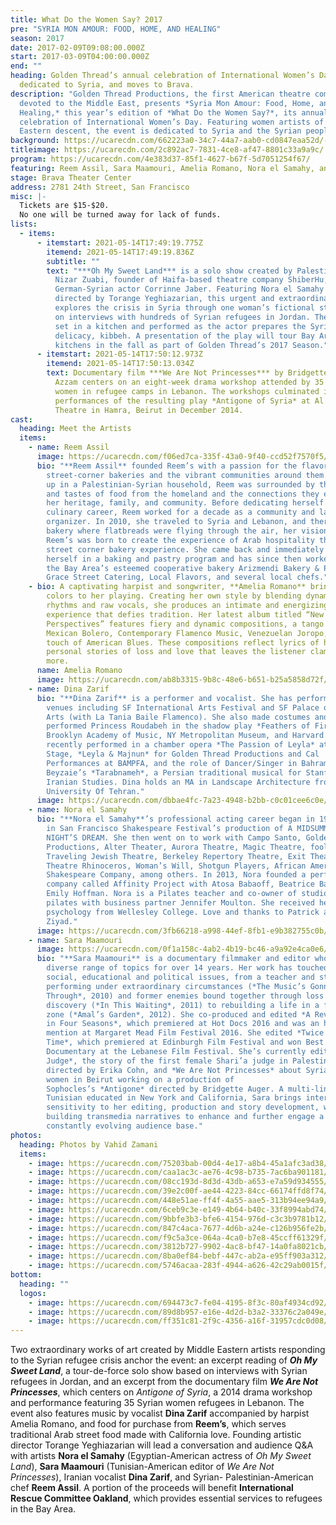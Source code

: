```yaml
---
title: What Do the Women Say? 2017
pre: "SYRIA MON AMOUR: FOOD, HOME, AND HEALING"
season: 2017
date: 2017-02-09T09:08:00.000Z
start: 2017-03-09T04:00:00.000Z
end: ""
heading: Golden Thread’s annual celebration of International Women’s Day is
  dedicated to Syria, and moves to Brava.
description: "Golden Thread Productions, the first American theatre company
  devoted to the Middle East, presents *Syria Mon Amour: Food, Home, and
  Healing,* this year’s edition of *What Do the Women Say?*, its annual
  celebration of International Women’s Day. Featuring women artists of Middle
  Eastern descent, the event is dedicated to Syria and the Syrian people."
background: https://ucarecdn.com/662223a0-34c7-44a7-aab0-cd0847eaa52d/-/crop/1500x922/0,0/-/preview/
titleimage: https://ucarecdn.com/2c892ac7-7831-4ce8-af47-8801c33a9a9c/
program: https://ucarecdn.com/4e383d37-85f1-4627-b67f-5d7051254f67/
featuring: Reem Assil, Sara Maamouri, Amelia Romano, Nora el Samahy, and Dina Zarif
stage: Brava Theater Center
address: 2781 24th Street, San Francisco
misc: |-
  Tickets are $15-$20.
  No one will be turned away for lack of funds.
lists:
  - items:
      - itemstart: 2021-05-14T17:49:19.775Z
        itemend: 2021-05-14T17:49:19.836Z
        subtitle: ""
        text: "***Oh My Sweet Land*** is a solo show created by Palestinian writer Amir
          Nizar Zuabi, founder of Haifa-based theatre company ShiberHu, and
          German-Syrian actor Corrinne Jaber. Featuring Nora el Samahy and
          directed by Torange Yeghiazarian, this urgent and extraordinary show
          explores the crisis in Syria through one woman’s fictional story based
          on interviews with hundreds of Syrian refugees in Jordan. The play is
          set in a kitchen and performed as the actor prepares the Syrian
          delicacy, kibbeh. A presentation of the play will tour Bay Area
          kitchens in the fall as part of Golden Thread’s 2017 Season."
      - itemstart: 2021-05-14T17:50:12.973Z
        itemend: 2021-05-14T17:50:13.034Z
        text: Documentary film ***We Are Not Princesses*** by Bridgette Auger and Itab
          Azzam centers on an eight-week drama workshop attended by 35 Syrian
          women in refugee camps in Lebanon. The workshops culminated in three
          performances of the resulting play *Antigone of Syria* at Al Madina
          Theatre in Hamra, Beirut in December 2014.
cast:
  heading: Meet the Artists
  items:
    - name: Reem Assil
      image: https://ucarecdn.com/f06ed7ca-335f-43a0-9f40-ccd52f7570f5/
      bio: "**Reem Assil** founded Reem’s with a passion for the flavors of Arab
        street-corner bakeries and the vibrant communities around them. Growing
        up in a Palestinian-Syrian household, Reem was surrounded by the aromas
        and tastes of food from the homeland and the connections they evoked of
        her heritage, family, and community. Before dedicating herself to a
        culinary career, Reem worked for a decade as a community and labor
        organizer. In 2010, she traveled to Syria and Lebanon, and there, in a
        bakery where flatbreads were flying through the air, her vision for
        Reem’s was born to create the experience of Arab hospitality through the
        street corner bakery experience. She came back and immediately enrolled
        herself in a baking and pastry program and has since then worked with
        the Bay Area’s esteemed cooperative bakery Arizmendi Bakery & Pizzeria,
        Grace Street Catering, Local Flavors, and several local chefs."
    - bio: A captivating harpist and songwriter, **Amelia Romano** brings unexpected
        colors to her playing. Creating her own style by blending dynamic
        rhythms and raw vocals, she produces an intimate and energizing
        experience that defies tradition. Her latest album titled “New
        Perspectives” features fiery and dynamic compositions, a tango style
        Mexican Bolero, Contemporary Flamenco Music, Venezuelan Joropo, and a
        touch of American Blues. These compositions reflect lyrics of her
        personal stories of loss and love that leaves the listener clamoring for
        more.
      name: Amelia Romano
      image: https://ucarecdn.com/ab8b3315-9b8c-48e6-b651-b25a5858d72f/
    - name: Dina Zarif
      bio: "**Dina Zarif** is a performer and vocalist. She has performed at many
        venues including SF International Arts Festival and SF Palace of Fine
        Arts (with La Tania Baile Flamenco). She also made costumes and
        performed Princess Roudabeh in the shadow play *Feathers of Fire* at
        Brooklyn Academy of Music, NY Metropolitan Museum, and Harvard. She
        recently performed in a chamber opera *The Passion of Leyla* at San Jose
        Stage, *Leyla & Majnun* for Golden Thread Productions and Cal
        Performances at BAMPFA, and the role of Dancer/Singer in Bahram
        Beyzaie’s *Tarabnameh*, a Persian traditional musical for Stanford
        Iranian Studies. Dina holds an MA in Landscape Architecture from
        University Of Tehran."
      image: https://ucarecdn.com/dbbae4fc-7a23-4948-b2bb-c0c01cee6c0e/
    - name: Nora el Samahy
      bio: "**Nora el Samahy**’s professional acting career began in 1998 as a Fairy
        in San Francisco Shakespeare Festival’s production of A MIDSUMMER
        NIGHT’S DREAM. She then went on to work with Campo Santo, Golden Thread
        Productions, Alter Theater, Aurora Theatre, Magic Theatre, foolsFURY,
        Traveling Jewish Theatre, Berkeley Repertory Theatre, Exit Theater,
        Theatre Rhinoceros, Woman’s Will, Shotgun Players, African American
        Shakespeare Company, among others. In 2013, Nora founded a performance
        company called Affinity Project with Atosa Babaoff, Beatrice Basso, and
        Emily Hoffman. Nora is a Pilates teacher and co-owner of studio 74
        pilates with business partner Jennifer Moulton. She received her BA in
        psychology from Wellesley College. Love and thanks to Patrick and
        Ziyad."
      image: https://ucarecdn.com/3fb66218-a998-44ef-8fb1-e9b382755c0b/
    - name: Sara Maamouri
      image: https://ucarecdn.com/0f1a158c-4ab2-4b19-bc46-a9a92e4ca0e6/
      bio: "**Sara Maamouri** is a documentary filmmaker and editor who has explored a
        diverse range of topics for over 14 years. Her work has touched on
        social, educational and political issues, from a teacher and students
        performing under extraordinary circumstances (*The Music’s Gonna Get You
        Through*, 2010) and former enemies bound together through loss and
        discovery (*In This Waiting*, 2011) to rebuilding a life in a former war
        zone (*Amal’s Garden*, 2012). She co-produced and edited *A Revolution
        in Four Seasons*, which premiered at Hot Docs 2016 and was an honorable
        mention at Margaret Mead Film Festival 2016. She edited *Twice Upon A
        Time*, which premiered at Edinburgh Film Festival and won Best
        Documentary at the Lebanese Film Festival. She’s currently editing *The
        Judge*, the story of the first female Shari’a judge in Palestine
        directed by Erika Cohn, and *We Are Not Princesses* about Syrian refugee
        women in Beirut working on a production of
        Sophocles’s *Antigone* directed by Bridgette Auger. A multi-lingual
        Tunisian educated in New York and California, Sara brings international
        sensitivity to her editing, production and story development, while
        building transmedia narratives to enhance and further engage a
        constantly evolving audience base."
photos:
  heading: Photos by Vahid Zamani
  items:
    - image: https://ucarecdn.com/75203bab-00d4-4e17-a8b4-45a1afc3ad38/
    - image: https://ucarecdn.com/caa1ac3c-ae76-4c98-b735-7ac6ba901181/
    - image: https://ucarecdn.com/08cc193d-8d3d-43db-a653-e7a59d934555/
    - image: https://ucarecdn.com/39e2c00f-ae44-4223-84cc-66174ffd8f74/
    - image: https://ucarecdn.com/448e51ae-ff4f-4a55-aae5-313b94ee94a9/
    - image: https://ucarecdn.com/6ceb9c3e-e149-4b64-b40c-33f8994abd74/
    - image: https://ucarecdn.com/9bbfe3b3-bfe6-4154-976d-c3c3b9781b12/
    - image: https://ucarecdn.com/847c4aca-7677-4d6b-a24e-c126b956fe2b/
    - image: https://ucarecdn.com/f9c5a3ce-064a-4ca0-b7e8-45ccff61329f/
    - image: https://ucarecdn.com/3812b727-9902-4ac8-bf47-14a0fa8021cb/
    - image: https://ucarecdn.com/8ba0ef84-bebf-447c-ab2a-e95ff903a312/
    - image: https://ucarecdn.com/5746acaa-283f-4944-a626-42c29ab0015f/
bottom:
  heading: ""
  logos:
    - image: https://ucarecdn.com/694473c7-fe04-4195-8f3c-80af4934cd92/
    - image: https://ucarecdn.com/89d8b957-e16e-4d2d-b3a2-33376c2a049e/
    - image: https://ucarecdn.com/ff351c81-2f9c-4356-a16f-31957cdc0d08/
---
```

Two extraordinary works of art created by Middle Eastern artists responding to the Syrian refugee crisis anchor the event: an excerpt reading of ***Oh My Sweet Land***, a tour-de-force solo show based on interviews with Syrian refugees in Jordan, and an excerpt from the documentary film ***We Are Not Princesses***, which centers on *Antigone of Syria*, a 2014 drama workshop and performance featuring 35 Syrian women refugees in Lebanon. The event also features music by vocalist **Dina Zarif** accompanied by harpist Amelia Romano, and food for purchase from **Reem’s**, which serves traditional Arab street food made with California love. Founding artistic director Torange Yeghiazarian will lead a conversation and audience Q&A with artists **Nora el Samahy** (Egyptian-American actress of *Oh My Sweet Land*), **Sara Maamouri** (Tunisian-American editor of *We Are Not Princesses*), Iranian vocalist **Dina Zarif**, and Syrian- Palestinian-American chef **Reem Assil**. A portion of the proceeds will benefit **International Rescue Committee Oakland**, which provides essential services to refugees in the Bay Area.